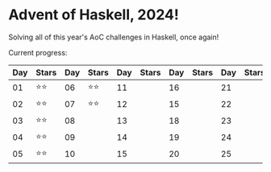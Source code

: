 # Advent of Haskell, 2024!

Solving all of this year's AoC challenges in Haskell, once again!

Current progress:

|Day|Stars|Day|Stars|Day|Stars|Day|Stars|Day|Stars|
|---|---|---|---|---|---|---|---|---|---|
|01|⭐️⭐️|06|⭐️⭐️|11||16||21||
|02|⭐️⭐️|07|⭐️⭐️|12||15||22||
|03|⭐️⭐️|08||13||18||23||
|04|⭐️⭐️|09||14||19||24||
|05|⭐️⭐️|10||15||20||25||

